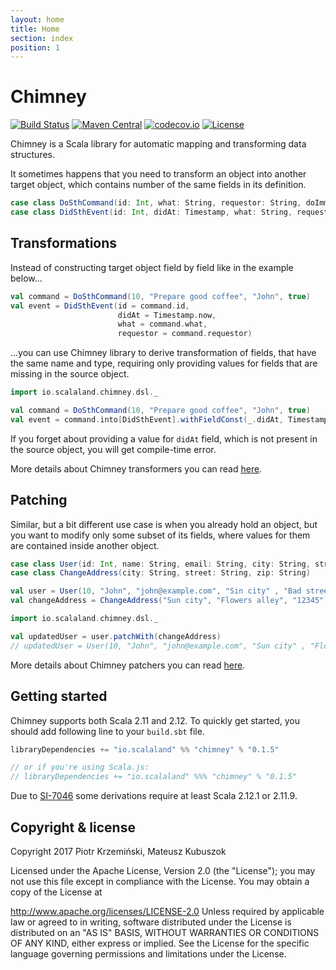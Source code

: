```yaml
---
layout: home
title: Home
section: index
position: 1
---
```

# Chimney

[![Build Status](https://travis-ci.org/scalalandio/chimney.svg?branch=master)](https://travis-ci.org/scalalandio/chimney)
[![Maven Central](https://img.shields.io/maven-central/v/io.scalaland/chimney_2.12.svg)](http://search.maven.org/#search%7Cga%7C1%7Cchimney)
[![codecov.io](http://codecov.io/github/scalalandio/chimney/coverage.svg?branch=master)](http://codecov.io/github/scalalandio/chimney?branch=master)
[![License](http://img.shields.io/:license-Apache%202-green.svg)](http://www.apache.org/licenses/LICENSE-2.0.txt)


Chimney is a Scala library for automatic mapping and transforming data structures.

It sometimes happens that you need to transform an object into another target object,
which contains number of the same fields in its definition.

```scala
case class DoSthCommand(id: Int, what: String, requestor: String, doImmediately: Boolean)
case class DidSthEvent(id: Int, didAt: Timestamp, what: String, requestor: String)
```

## Transformations

Instead of constructing target object field by field like in the example below...

```scala
val command = DoSthCommand(10, "Prepare good coffee", "John", true)
val event = DidSthEvent(id = command.id,
                        didAt = Timestamp.now,
                        what = command.what,
                        requestor = command.requestor)
```

...you can use Chimney library to derive transformation of fields, that have the same
name and type, requiring only providing values for fields that are missing in the source
object.

```scala
import io.scalaland.chimney.dsl._

val command = DoSthCommand(10, "Prepare good coffee", "John", true)
val event = command.into[DidSthEvent].withFieldConst(_.didAt, Timestamp.now).transform
```

If you forget about providing a value for `didAt` field, which is not present in the
source object, you will get compile-time error.

More details about Chimney transformers you can read [here](transformers.html).

## Patching

Similar, but a bit different use case is when you already hold an object, but you
want to modify only some subset of its fields, where values for them are contained
inside another object.


```scala
case class User(id: Int, name: String, email: String, city: String, street: String, zip: String)
case class ChangeAddress(city: String, street: String, zip: String)

val user = User(10, "John", "john@example.com", "Sin city" , "Bad street", "00000")
val changeAddress = ChangeAddress("Sun city", "Flowers alley", "12345")

import io.scalaland.chimney.dsl._

val updatedUser = user.patchWith(changeAddress)
// updatedUser = User(10, "John", "john@example.com", "Sun city" , "Flowers alley", "12345")
```

More details about Chimney patchers you can read [here](patchers.html).

## Getting started

Chimney supports both Scala 2.11 and 2.12. To quickly get started, you should add following
line to your `build.sbt` file.

```scala
libraryDependencies += "io.scalaland" %% "chimney" % "0.1.5"

// or if you're using Scala.js:
// libraryDependencies += "io.scalaland" %%% "chimney" % "0.1.5"
```

Due to [SI-7046](https://issues.scala-lang.org/browse/SI-7046) some derivations require at least Scala 2.12.1 or 2.11.9.

## Copyright & license

Copyright 2017 Piotr Krzemiński, Mateusz Kubuszok

Licensed under the Apache License, Version 2.0 (the "License"); you may not use this file except in compliance with the License. You may obtain a copy of the License at

http://www.apache.org/licenses/LICENSE-2.0
Unless required by applicable law or agreed to in writing, software distributed under the License is distributed on an "AS IS" BASIS, WITHOUT WARRANTIES OR CONDITIONS OF ANY KIND, either express or implied. See the License for the specific language governing permissions and limitations under the License.

